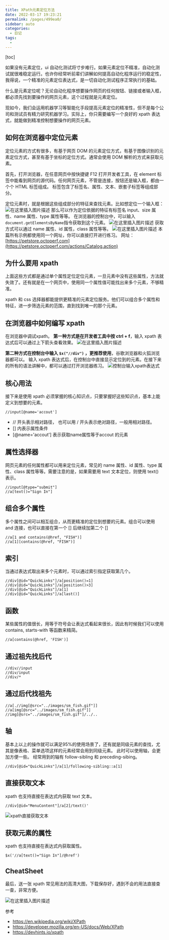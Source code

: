 ```yaml
---
title: XPath元素定位方法
date: 2022-03-17 19:23:21
permalink: /pages/499ea0/
sidebar: auto
categories:
  - 日记
tags:
  - 
---
```

[toc]

如果没有元素定位，ui 自动化测试将寸步难行。如果元素定位不精准，自动化测试就很难稳定运行。也许你经常听前辈们讲解如何提高自动化程序运行的稳定性，我得说，一个精准的元素定位表达式，是一切自动化测试程序正常执行的基础。

什么是元素定位呢？无论自动化程序想要操作网页的任何按钮、链接或者输入框，都必须先找到要操作的网页元素，这个过程就是元素定位。

现如今，我们会运用机器学习等智能化手段提高元素定位的精准性，但不是每个公司和测试员有精力研究机器学习。实际上，你只需要编写一个良好的 xpath 表达式，就能做到精准控制想要操作的网页元素。

## 如何在浏览器中定位元素

定位元素的方式有很多，有基于网页 DOM 的元素定位方式，有基于图像识别的元素定位方式，甚至有基于坐标的定位方式。通常会使用 DOM 解析的方式来获取元素。

首先，打开浏览器，在任意网页中按快捷键 F12 打开开发者工具，在 element 标签中能看到网页的源代码。任何网页元素，不管是连接，按钮还是输入框，都由一个个 HTML 标签组成。 标签包含了标签名、属性、文本、嵌套子标签等组成部分。

定位元素时，就是根据这些组成部分的特征来查找元素。比如想定位一个输入框：
![在这里插入图片描述](https://img-blog.csdnimg.cn/ca9873061c5a4c119ffc928e4acabe28.png)
那么可以作为定位依据的特征有标签名 input、size 属性、name 属性、type 属性等等。 在浏览器的控制台中，可以输入`document.getElementsByName`指令获取到这个元素。
![在这里插入图片描述](https://img-blog.csdnimg.cn/ef5e6057f49e4c12ab515b952e56b7fb.png)
获取方式可以通过 name 属性、id 属性，class 属性等等。
![在这里插入图片描述](https://img-blog.csdnimg.cn/0e0c688e84ec4a25adfe65ed5b11814e.png?x-oss-process=image/watermark,type_d3F5LXplbmhlaQ,shadow_50,text_Q1NETiBAbG9va2VyNTM=,size_20,color_FFFFFF,t_70,g_se,x_16)
本篇所有示例都使用同一个网址，你可以直接打开进行练习。 网址：[https://petstore.octoperf.com](https://petstore.octoperf.com/actions/Catalog.action)

## 为什么要用 xpath

上面这些方式都是通过单个属性定位定位元素，一旦元素中没有这些属性，方法就失效了。还有就是在一个网页中，使用同一个属性值可能找出来多个元素，不够精准。

xpath 和 css 选择器都能提供更精准的元素定位服务。他们可以组合多个属性和特征，进一步筛选元素的范围，直到找到唯一的那个元素。

## 在浏览器中如何编写 xpath

在浏览器中调试xpath。
**第一种方式是在开发者工具中按 ctrl + f**，输入 xpath 表达式后可以通过上下箭头查看效果。
![在这里插入图片描述](https://img-blog.csdnimg.cn/8756e0a6157643dbaed2a02da312b61f.png?x-oss-process=image/watermark,type_d3F5LXplbmhlaQ,shadow_50,text_Q1NETiBAbG9va2VyNTM=,size_20,color_FFFFFF,t_70,g_se,x_16)


**第二种方式在控制台中输入 `$x("//div")` ，更推荐使用**，谷歌浏览器和火狐浏览器都可以。 输入 xpath 表达式后，在控制台中直接显示定位到的元素。在接下来的所有的语法讲解中，都可以通过打开浏览器练习。
![控制台输入xpath表达式](https://img-blog.csdnimg.cn/5f10c13624e14905a1b6fcebab9edd1c.png)

## 核心用法

接下来是使用 xpath 必须掌握的核心知识点，只要掌握好这些知识点，基本上能定义到想要的元素。

```
//input[@name='accout']
```

- // 开头表示相对路径， 也可以用 / 开头表示绝对路径，一般用相对路径。
- [] 内表示属性条件
- [@name='accout'] 表示获取name属性等于accout 的元素

## 属性选择器

网页元素的任何属性都可以用来定位元素，常见的 name 属性、id 属性、type 属性、class 属性等等。需要注意的是，如果需要用 text 文本定位，则使用 text() 表示。

```
//input[@type="submit"]
//a[text()="Sign In"]
```

## 组合多个属性

多个属性之间可以相互组合，从而更精准的定位到想要的元素。组合可以使用 and 连接，也可以直接在第一个 [] 后继续加第二个 [] 

```
//a[1 and contains(@href, "FISH")]
//a[1][contains(@href, "FISH")]
```

## 索引

当通过表达式取出来多个元素时，可以通过索引指定获取第几个。

```
//div[@id="QuickLinks"]/a[position()=1]
//div[@id="QuickLinks"]/a[position()>3]
//div[@id="QuickLinks"]/a[1]
//div[@id="QuickLinks"]/a[last()]
```

## 函数

某些属性的值很长，用等于符号会让表达式看起来很长，因此有时候我们可以使用 contains,  starts-with 等函数来精简。

```
//a[contains(@href, 'FISH')]
```

## 通过祖先找后代

```
//div//input
//div/input
//div/*
```

## 通过后代找祖先

```
//a[.//img[@src="../images/sm_fish.gif"]]
//a[img[@src="../images/sm_fish.gif"]]
//img[@src="../images/sm_fish.gif"]/../..
```

## 轴

基本上以上的操作就可以满足95%的使用场景了，还有就是同级元素的查找，尤其是像表格、菜单选项这样的元素经常会用到同级元素。 此时可以使用轴，会更加方便一些。 经常用到的轴有 follow-sibling 和 preceding-sibing。

```
//div[@id="QuickLinks"]/a[1]/following-sibling::a[1]
```

## 直接获取文本

xpath 也支持直接在表达式内获取 text 文本。

```
//div[@id="MenuContent"]/a[2]/text()'
```

![xpath直接获取文本](https://img-blog.csdnimg.cn/322e53a4afb04e8a94738182e847ff97.png)



## 获取元素的属性

xpath 也支持直接在表达式内获取属性。

```
$x('//a[text()="Sign In"]/@href')
```



## CheatSheet

最后，送一张 xpath 常见用法的高清大图，下载保存好，遇到不会的用法直接查一查，非常方便。

![在这里插入图片描述](https://img-blog.csdnimg.cn/9017c7cdc5ef4448bf15fdba3d874ccf.png?x-oss-process=image/watermark,type_d3F5LXplbmhlaQ,shadow_50,text_Q1NETiBAbG9va2VyNTM=,size_20,color_FFFFFF,t_70,g_se,x_16)


参考

- https://en.wikipedia.org/wiki/XPath
- https://developer.mozilla.org/en-US/docs/Web/XPath
- https://devhints.io/xpath

